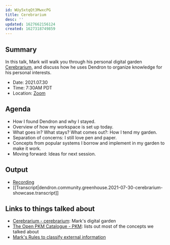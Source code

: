 ```yaml
---
id: WUy5xtqQt3MwxcPG
title: Cerebrarium
desc: ''
updated: 1627662156124
created: 1627318749859
---
```


## Summary

In this talk, Mark will walk you through his personal digital garden [Cerebrarium](https://cerebrarium.garden), and discuss how he uses Dendron to organize knowledge for his personal interests.

- Date: 2021.07.30
- Time: 7:30AM PDT
- Location: [Zoom](https://us02web.zoom.us/j/89245933363?pwd=UVFhb1ZZZDd3OW1VOHNKODZSTmlwUT09)

## Agenda
- How I found Dendron and why I stayed.
- Overview of how my workspace is set up today.
- What goes in? What stays? What comes out?: How I tend my garden.
- Separation of concerns: I still love pen and paper.
- Concepts from popular systems I borrow and implement in my garden to make it work.
- Moving forward: Ideas for next session.

## Output
- [Recording](https://www.youtube.com/watch?v=eOmUqvbUleo)
- [[Transcript|dendron.community.greenhouse.2021-07-30-cerebrarium-showcase.transcript]]

## Links to things talked about
- [Cerebrarium - cerebrarium](https://cerebrarium.garden/): Mark's digital garden
- [The Open PKM Catalogue - PKM](https://pkm.dendron.so/): lists out most of the concepts we talked about
- [Mark's Rules to classify external information](https://cerebrarium.garden/notes/Y_H6rBwXIinOO1QtrsNLV.html)